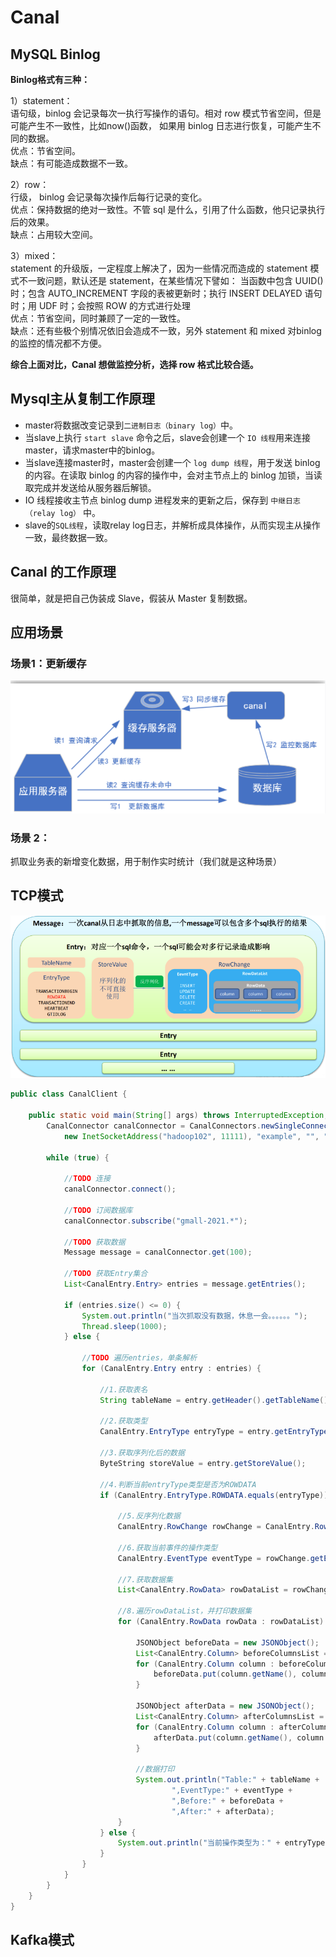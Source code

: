 # Canal

## MySQL Binlog

**Binlog格式有三种：**  

1）statement：  
语句级，binlog 会记录每次一执行写操作的语句。相对 row 模式节省空间，但是可能产生不一致性，比如now()函数，
如果用 binlog 日志进行恢复，可能产生不同的数据。  
优点：节省空间。  
缺点：有可能造成数据不一致。  

2）row：  
行级， binlog 会记录每次操作后每行记录的变化。  
优点：保持数据的绝对一致性。不管 sql 是什么，引用了什么函数，他只记录执行后的效果。  
缺点：占用较大空间。  

3）mixed：  
statement 的升级版，一定程度上解决了，因为一些情况而造成的 statement 模式不一致问题，默认还是 statement，在某些情况下譬如：
当函数中包含 UUID() 时；包含
AUTO_INCREMENT 字段的表被更新时；执行 INSERT DELAYED 语句时；用 UDF 时；会按照 ROW 的方式进行处理  
优点：节省空间，同时兼顾了一定的一致性。  
缺点：还有些极个别情况依旧会造成不一致，另外 statement 和 mixed 对binlog 的监控的情况都不方便。  

**综合上面对比，Canal 想做监控分析，选择 row 格式比较合适。**  

## Mysql主从复制工作原理

- master将数据改变记录到`二进制日志（binary log）`中。
- 当slave上执行 `start slave` 命令之后，slave会创建一个 `IO 线程`用来连接master，请求master中的binlog。
- 当slave连接master时，master会创建一个 `log dump 线程`，用于发送 binlog 的内容。在读取 binlog 的内容的操作中，会对主节点上的 binlog 加锁，当读取完成并发送给从服务器后解锁。
- IO 线程接收主节点 binlog dump 进程发来的更新之后，保存到 `中继日志（relay log）` 中。
- slave的`SQL线程`，读取relay log日志，并解析成具体操作，从而实现主从操作一致，最终数据一致。


## Canal 的工作原理
  
很简单，就是把自己伪装成 Slave，假装从 Master 复制数据。  

## 应用场景

### 场景1：更新缓存
![img.png](img.png)

### 场景 2：
  
抓取业务表的新增变化数据，用于制作实时统计（我们就是这种场景）

## TCP模式
![img_1.png](img_1.png)

```java
public class CanalClient {

    public static void main(String[] args) throws InterruptedException, InvalidProtocolBufferException {
        CanalConnector canalConnector = CanalConnectors.newSingleConnector(
            new InetSocketAddress("hadoop102", 11111), "example", "", "");

        while (true) {

            //TODO 连接
            canalConnector.connect();

            //TODO 订阅数据库
            canalConnector.subscribe("gmall-2021.*");

            //TODO 获取数据
            Message message = canalConnector.get(100);

            //TODO 获取Entry集合
            List<CanalEntry.Entry> entries = message.getEntries();

            if (entries.size() <= 0) {
                System.out.println("当次抓取没有数据，休息一会。。。。。。");
                Thread.sleep(1000);
            } else {

                //TODO 遍历entries，单条解析
                for (CanalEntry.Entry entry : entries) {

                    //1.获取表名
                    String tableName = entry.getHeader().getTableName();

                    //2.获取类型
                    CanalEntry.EntryType entryType = entry.getEntryType();

                    //3.获取序列化后的数据
                    ByteString storeValue = entry.getStoreValue();

                    //4.判断当前entryType类型是否为ROWDATA
                    if (CanalEntry.EntryType.ROWDATA.equals(entryType)) {

                        //5.反序列化数据
                        CanalEntry.RowChange rowChange = CanalEntry.RowChange.parseFrom(storeValue);

                        //6.获取当前事件的操作类型
                        CanalEntry.EventType eventType = rowChange.getEventType();

                        //7.获取数据集
                        List<CanalEntry.RowData> rowDataList = rowChange.getRowDatasList();

                        //8.遍历rowDataList，并打印数据集
                        for (CanalEntry.RowData rowData : rowDataList) {

                            JSONObject beforeData = new JSONObject();
                            List<CanalEntry.Column> beforeColumnsList = rowData.getBeforeColumnsList();
                            for (CanalEntry.Column column : beforeColumnsList) {
                                beforeData.put(column.getName(), column.getValue());
                            }

                            JSONObject afterData = new JSONObject();
                            List<CanalEntry.Column> afterColumnsList = rowData.getAfterColumnsList();
                            for (CanalEntry.Column column : afterColumnsList) {
                                afterData.put(column.getName(), column.getValue());
                            }

                            //数据打印
                            System.out.println("Table:" + tableName +
                                    ",EventType:" + eventType +
                                    ",Before:" + beforeData +
                                    ",After:" + afterData);
                        }
                    } else {
                        System.out.println("当前操作类型为：" + entryType);
                    }
                }
            }
        }
    }
}
```

## Kafka模式
